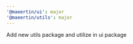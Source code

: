 ```yaml
---
'@maeertin/ui': major
'@maeertin/utils': major
---
```


Add new utils package and utilize in ui package

